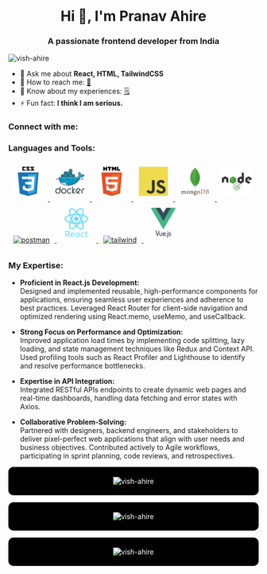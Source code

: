 <h1 align="center">Hi 👋, I'm Pranav Ahire</h1>
<h3 align="center">A passionate frontend developer from India</h3>

<p align="left">
  <img src="https://profile-counter.glitch.me/vish-ahire/count.svg" alt="vish-ahire" />
</p>

- 💍 Ask me about **React, HTML, TailwindCSS**
- 📧 How to reach me: [📧](mailto:pranavahire11234@gmail.com)
- 📒 Know about my experiences: [🗒️](https://drive.google.com/file/d/1Wgl_Zpt6H0NL6gTYmv9HX2pW98GIukUq/view?usp=drive_link)
- ⚡ Fun fact: **I think I am serious.**

<h3 align="left">Connect with me:</h3>
<p align="left">
  <!-- Add links here to your social profiles -->
</p>

<h3 align="left">Languages and Tools:</h3>
<p align="left">
  <a href="https://www.w3schools.com/css/" target="_blank" rel="noreferrer"> <img src="https://raw.githubusercontent.com/devicons/devicon/master/icons/css3/css3-original-wordmark.svg" alt="css3" width="60" height="60" style="margin: 10px"/> </a> 
  <a href="https://www.docker.com/" target="_blank" rel="noreferrer"> <img src="https://raw.githubusercontent.com/devicons/devicon/master/icons/docker/docker-original-wordmark.svg" alt="docker" width="60" height="60" style="margin: 10px"/> </a> 
  <a href="https://www.w3.org/html/" target="_blank" rel="noreferrer"> <img src="https://raw.githubusercontent.com/devicons/devicon/master/icons/html5/html5-original-wordmark.svg" alt="html5" width="60" height="60" style="margin: 10px"/> </a> 
  <a href="https://developer.mozilla.org/en-US/docs/Web/JavaScript" target="_blank" rel="noreferrer"> <img src="https://raw.githubusercontent.com/devicons/devicon/master/icons/javascript/javascript-original.svg" alt="javascript" width="60" height="60" style="margin: 10px"/> </a> 
  <a href="https://www.mongodb.com/" target="_blank" rel="noreferrer"> <img src="https://raw.githubusercontent.com/devicons/devicon/master/icons/mongodb/mongodb-original-wordmark.svg" alt="mongodb" width="60" height="60" style="margin: 10px"/> </a> 
  <a href="https://nodejs.org" target="_blank" rel="noreferrer"> <img src="https://raw.githubusercontent.com/devicons/devicon/master/icons/nodejs/nodejs-original-wordmark.svg" alt="nodejs" width="60" height="60" style="margin: 10px"/> </a> 
  <a href="https://postman.com" target="_blank" rel="noreferrer"> <img src="https://www.vectorlogo.zone/logos/getpostman/getpostman-icon.svg" alt="postman" width="60" height="60" style="margin: 10px"/> </a> 
  <a href="https://reactjs.org/" target="_blank" rel="noreferrer"> <img src="https://raw.githubusercontent.com/devicons/devicon/master/icons/react/react-original-wordmark.svg" alt="react" width="60" height="60" style="margin: 10px"/> </a> 
  <a href="https://tailwindcss.com/" target="_blank" rel="noreferrer"> <img src="https://www.vectorlogo.zone/logos/tailwindcss/tailwindcss-icon.svg" alt="tailwind" width="60" height="60" style="margin: 10px"/> </a> 
  <a href="https://vuejs.org/" target="_blank" rel="noreferrer"> <img src="https://raw.githubusercontent.com/devicons/devicon/master/icons/vuejs/vuejs-original-wordmark.svg" alt="vuejs" width="60" height="60" style="margin: 10px"/> </a> 
</p>

<h3 align="left">My Expertise:</h3>

- **Proficient in React.js Development:**  
  Designed and implemented reusable, high-performance components for applications, ensuring seamless user experiences and adherence to best practices. Leveraged React Router for client-side navigation and optimized rendering using React.memo, useMemo, and useCallback.

- **Strong Focus on Performance and Optimization:**  
  Improved application load times by implementing code splitting, lazy loading, and state management techniques like Redux and Context API. Used profiling tools such as React Profiler and Lighthouse to identify and resolve performance bottlenecks.

- **Expertise in API Integration:**  
  Integrated RESTful APIs endpoints to create dynamic web pages and real-time dashboards, handling data fetching and error states with Axios.

- **Collaborative Problem-Solving:**  
  Partnered with designers, backend engineers, and stakeholders to deliver pixel-perfect web applications that align with user needs and business objectives. Contributed actively to Agile workflows, participating in sprint planning, code reviews, and retrospectives.

<p align="center" style="background-color: black; padding: 20px; border-radius: 10px; color: white;">
  <img src="https://github-readme-stats.vercel.app/api/top-langs?username=vish-ahire&show_icons=true&locale=en&layout=compact" alt="vish-ahire" />
</p>

<p align="center" style="background-color: black; padding: 20px; border-radius: 10px; color: white;">
  <img src="https://github-readme-stats.vercel.app/api?username=vish-ahire&show_icons=true&locale=en" alt="vish-ahire" />
</p>

<p align="center" style="background-color: black; padding: 20px; border-radius: 10px; color: white;">
  <img src="https://github-readme-streak-stats.herokuapp.com/?user=vish-ahire&" alt="vish-ahire" />
</p>

